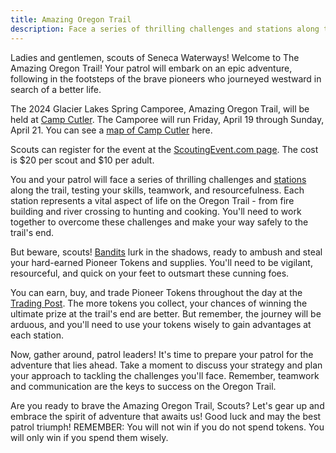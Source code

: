 ```yaml
---
title: Amazing Oregon Trail
description: Face a series of thrilling challenges and stations along the Oregon Trail, testing your skills, teamwork, and resourcefulness.
---
```


Ladies and gentlemen, scouts of Seneca Waterways! Welcome to The Amazing Oregon Trail! Your patrol will embark on an epic adventure, following in the footsteps of the brave pioneers who journeyed westward in search of a better life.

The 2024 Glacier Lakes Spring Camporee, Amazing Oregon Trail, will be held at [Camp Cutler](https://maps.app.goo.gl/woE5EJqmfF2GCEQv5). The Camporee will run Friday, April 19 through Sunday, April 21. You can see a [map of Camp Cutler](https://scoutingevent.com/Download/39729750/OR/Map_J_Warren_Cutler_Scout_Reservation.pdf) here.

Scouts can register for the event at the [ScoutingEvent.com page](https://scoutingevent.com/397-glot2023). The cost is $20 per scout and $10 per adult.

You and your patrol will face a series of thrilling challenges and [stations](/stations/) along the trail, testing your skills, teamwork, and resourcefulness. Each
station represents a vital aspect of life on the Oregon Trail - from fire building and river crossing to hunting and cooking. You'll need to work
together to overcome these challenges and make your way safely to the trail's end.

But beware, scouts! [Bandits](/bandits/) lurk in the shadows, ready to ambush and steal
your hard-earned Pioneer Tokens and supplies. You'll need to be vigilant,
resourceful, and quick on your feet to outsmart these cunning foes.

You can earn, buy, and trade Pioneer Tokens throughout the day at the
[Trading Post](/stations/trading-post/). The more tokens you collect, your chances of winning the
ultimate prize at the trail's end are better. But remember, the journey will
be arduous, and you'll need to use your tokens wisely to gain advantages at
each station.

Now, gather around, patrol leaders! It's time to prepare your patrol for the
adventure that lies ahead. Take a moment to discuss your strategy and plan
your approach to tackling the challenges you'll face. Remember, teamwork and
communication are the keys to success on the Oregon Trail.

Are you ready to brave the Amazing Oregon Trail, Scouts? Let's gear up and
embrace the spirit of adventure that awaits us! Good luck and may the best
patrol triumph! REMEMBER: You will not win if you do not spend tokens. You
will only win if you spend them wisely.
